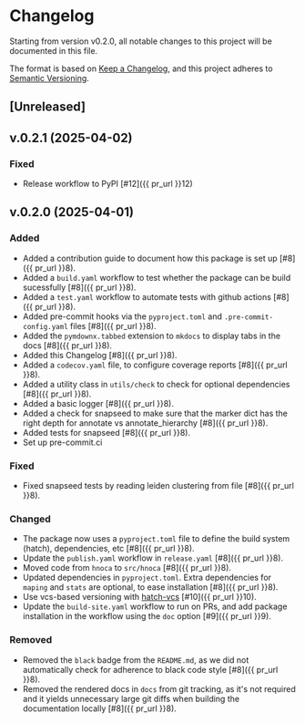 # Changelog

Starting from version v0.2.0, all notable changes to this project will be documented in this file.

The format is based on [Keep a Changelog][],
and this project adheres to [Semantic Versioning][].

[keep a changelog]: https://keepachangelog.com/en/1.0.0/
[semantic versioning]: https://semver.org/spec/v2.0.0.html

## [Unreleased]

## v.0.2.1 (2025-04-02)

### Fixed
- Release workflow to PyPI [#12]({{ pr_url }}12)

## v.0.2.0 (2025-04-01)

### Added

- Added a contribution guide to document how this package is set up [#8]({{ pr_url }}8).
- Added a `build.yaml` workflow to test whether the package can be build sucessfully [#8]({{ pr_url }}8).
- Added a `test.yaml` workflow to automate tests with github actions [#8]({{ pr_url }}8).
- Added pre-commit hooks via the `pyproject.toml` and `.pre-commit-config.yaml` files [#8]({{ pr_url }}8).
- Added the `pymdownx.tabbed` extension to `mkdocs` to display tabs in the docs [#8]({{ pr_url }}8).
- Added this Changelog [#8]({{ pr_url }}8).
- Added a `codecov.yaml` file, to configure coverage reports [#8]({{ pr_url }}8).
- Added a utility class in `utils/check` to check for optional dependencies [#8]({{ pr_url }}8).
- Added a basic logger [#8]({{ pr_url }}8).
- Added a check for snapseed to make sure that the marker dict has the right depth for annotate vs annotate_hierarchy [#8]({{ pr_url }}8).
- Added tests for snapseed [#8]({{ pr_url }}8).
- Set up pre-commit.ci

### Fixed
- Fixed snapseed tests by reading leiden clustering from file [#8]({{ pr_url }}8).

### Changed
- The package now uses a `pyproject.toml` file to define the build system (hatch), dependencies, etc [#8]({{ pr_url }}8).
- Update the `publish.yaml` workflow in `release.yaml` [#8]({{ pr_url }}8).
- Moved code from `hnoca` to `src/hnoca` [#8]({{ pr_url }}8).
- Updated dependencies in `pyproject.toml`. Extra dependencies for `maping` and `stats` are optional, to ease installation [#8]({{ pr_url }}8).
- Use vcs-based versioning with [hatch-vcs](https://pypi.org/project/hatch-vcs/) [#10]({{ pr_url }}10).
- Update the `build-site.yaml` workflow to run on PRs, and add package installation in the workflow using the `doc` option [#9]({{ pr_url }}9).

### Removed
- Removed the `black` badge from the `README.md`, as we did not automatically check for adherence to black code style [#8]({{ pr_url }}8).
- Removed the rendered docs in `docs` from git tracking, as it's not required and it yields unnecessary large git diffs when building the documentation locally [#8]({{ pr_url }}8).
